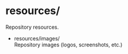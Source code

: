 # resources/

Repository resources.

* resources/images/  
Repository images (logos, screenshots, etc.)
